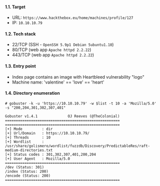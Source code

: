 #### 1.1. Target

- URL: `https://www.hackthebox.eu/home/machines/profile/127`
- IP: `10.10.10.79`


#### 1.2. Tech stack
- 22/TCP (SSH - `OpenSSH 5.9p1 Debian 5ubuntu1.10`)
- 80/TCP (web app `Apache httpd 2.2.22`)
- 443/TCP (web app `Apache httpd 2.2.22`)


#### 1.3. Entry point
- Index page contains an image with Heartbleed vulnerability "logo"
- Machine name: 'valentine' == 'love' == 'heart'


#### 1.4. Directory enumeration
```
# gobuster -k -u 'https://10.10.10.79' -w $list -t 10 -a 'Mozilla/5.0' -s "200,204,301,302,307,401"

Gobuster v1.4.1              OJ Reeves (@TheColonial)
=====================================================
=====================================================
[+] Mode         : dir
[+] Url/Domain   : https://10.10.10.79/
[+] Threads      : 10
[+] Wordlist     : /usr/share/golismero/wordlist/fuzzdb/Discovery/PredictableRes/raft-medium-directories.txt
[+] Status codes : 301,302,307,401,200,204
[+] User Agent   : Mozilla/5.0
=====================================================
/dev (Status: 301)
/index (Status: 200)
/encode (Status: 200)
=====================================================
```
